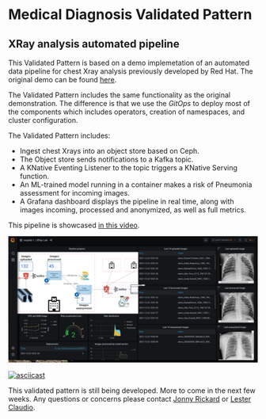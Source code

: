 # Medical Diagnosis Validated Pattern

## XRay analysis automated pipeline

This Validated Pattern is based on a demo implemetation of an automated data pipeline for chest Xray
analysis previously developed by Red Hat.  The original demo can be found [here](https://github.com/red-hat-data-services/jumpstart-library]).

The Validated Pattern includes the same functionality as the original demonstration.  The difference is
that we use the *GitOps* to deploy most of the components which includes operators, creation of namespaces,
and cluster configuration.

The Validated Pattern includes:

* Ingest chest Xrays into an object store based on Ceph.
* The Object store sends notifications to a Kafka topic.
* A KNative Eventing Listener to the topic triggers a KNative Serving function.
* An ML-trained model running in a container makes a risk of Pneumonia assessment for incoming images.
* A Grafana dashboard displays the pipeline in real time, along with images incoming, processed and anonymized, as well as full metrics.

This pipeline is showcased [in this video](https://www.youtube.com/watch?v=zja83FVsm14).

![Pipeline dashboard](doc/dashboard.png)

[![asciicast](hhttps://github.com/claudiol/medical-diagnosis/blob/claudiol-xray-deployment/doc/xray-deployment.cast)](https://github.com/claudiol/medical-diagnosis/blob/claudiol-xray-deployment/doc/xray-deployment.cast)

This validated pattern is still being developed.  More to come in the next few weeks. Any questions or concerns
please contact [Jonny Rickard](jrickard@redhat.com) or [Lester Claudio](claudiol@redhat.com).
